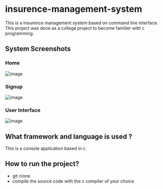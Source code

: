 # insurence-management-system
This is a insurence management system based on command line interface. This project was done as a college project to become familier with c programming.

## System Screenshots
### Home 
![image](https://github.com/rachit5t/random-txt-file-generator/assets/117898868/ad5b8845-73ea-43be-aaea-2b0ba1968551)
### Signup 
![image](https://github.com/rachit5t/random-txt-file-generator/assets/117898868/14d92520-37e2-4c4c-860f-9a743debfcc1)
### User Interface
![image](https://github.com/rachit5t/random-txt-file-generator/assets/117898868/bc095362-aec4-4068-8d8f-f96bcedd2d59)

## What framework and language is used ?
This is a console application based in c.

## How to run the project?
- git clone <url>
- compile the source code with the c compiler of your choice
